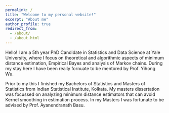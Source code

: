 ```yaml
---
permalink: /
title: "Welcome to my personal website!"
excerpt: "About me"
author_profile: true
redirect_from: 
  - /about/
  - /about.html
---
```


Hello! I am a 5th year PhD Candidate in Statistics and Data Science at Yale University, where I focus on theoretical and algorithmic aspects of minimum distance estimation, Empirical Bayes and analysis of Markov chains. During my stay here I have been really fornuate to be mentored by Prof. Yihong Wu. 

Prior to my this I finished my Bachelors of Statistics and Masters of Statistics from Indian Statistical Institute, Kolkata. My masters dissertation was focussed on analyzing minimum distance estimators that can avoid Kernel smoothing in estimation process. In my Masters I was fortunate to be advised by Prof. Ayanendranath Basu.

